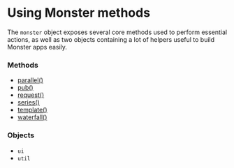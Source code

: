 # Using Monster methods

The `monster` object exposes several core methods used to perform essential actions, as well as two objects containing a lot of helpers useful to build Monster apps easily.

### Methods
* [parallel()][parallel]
* [pub()][pub]
* [request()][request]
* [series()][series]
* [template()][template]
* [waterfall()][waterfall]

### Objects
* `ui`
* `util`

[parallel]: monster/parallel().md
[pub]: monster/pub().md
[request]: monster/request().md
[series]: monster/series().md
[template]: monster/template().md
[waterfall]: monster/waterfall().md
